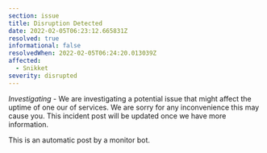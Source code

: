 ```yaml
---
section: issue
title: Disruption Detected
date: 2022-02-05T06:23:12.665831Z
resolved: true
informational: false
resolvedWhen: 2022-02-05T06:24:20.013039Z
affected:
  - Snikket
severity: disrupted
---
```

*Investigating* - We are investigating a potential issue that might affect the uptime of one our of services. We are sorry for any inconvenience this may cause you. This incident post will be updated once we have more information.

This is an automatic post by a monitor bot.
        